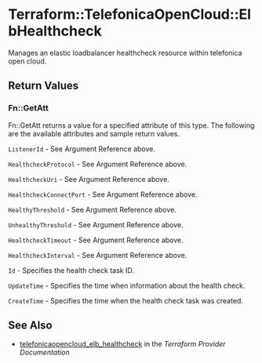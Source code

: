 # Terraform::TelefonicaOpenCloud::ElbHealthcheck

Manages an elastic loadbalancer healthcheck resource within telefonica open cloud.

## Return Values

### Fn::GetAtt

Fn::GetAtt returns a value for a specified attribute of this type. The following are the available attributes and sample return values.

`ListenerId` - See Argument Reference above.

`HealthcheckProtocol` - See Argument Reference above.

`HealthcheckUri` - See Argument Reference above.

`HealthcheckConnectPort` - See Argument Reference above.

`HealthyThreshold` - See Argument Reference above.

`UnhealthyThreshold` - See Argument Reference above.

`HealthcheckTimeout` - See Argument Reference above.

`HealthcheckInterval` - See Argument Reference above.

`Id` - Specifies the health check task ID.

`UpdateTime` - Specifies the time when information about the health check.

`CreateTime` - Specifies the time when the health check task was created.

## See Also

* [telefonicaopencloud_elb_healthcheck](https://www.terraform.io/docs/providers/telefonicaopencloud/r/elb_healthcheck.html) in the _Terraform Provider Documentation_